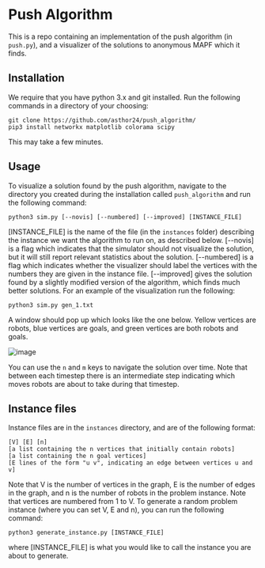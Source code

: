 # Push Algorithm
This is a repo containing an implementation of the push algorithm (in `push.py`), and a visualizer of the solutions to anonymous MAPF which it finds.
## Installation
We require that you have python 3.x and git installed. Run the following commands in a directory of your choosing:

```
git clone https://github.com/asthor24/push_algorithm/
pip3 install networkx matplotlib colorama scipy
```

This may take a few minutes.

## Usage
To visualize a solution found by the push algorithm, navigate to the directory you created during the installation called `push_algorithm` and run the following command:

```python3 sim.py [--novis] [--numbered] [--improved] [INSTANCE_FILE]```

[INSTANCE_FILE] is the name of the file (in the `instances` folder) describing the instance we want the algorithm to run on, as described below. [--novis] is a flag which indicates that the simulator should not visualize the solution, but it will still report relevant statistics about the solution. [--numbered] is a flag which indicates whether the visualizer should label the vertices with the numbers they are given in the instance file. [--improved] gives the solution found by a slightly modified version of the algorithm, which finds much better solutions. For an example of the visualization run the following:

```python3 sim.py gen_1.txt```

A window should pop up which looks like the one below. Yellow vertices are robots, blue vertices are goals, and green vertices are both robots and goals.

![image](https://user-images.githubusercontent.com/37704951/230690053-7cde3cd9-02a1-495d-87a4-00110a51c729.png)

You can use the `n` and `m` keys to navigate the solution over time. Note that between each timestep there is an intermediate step indicating which moves robots are about to take during that timestep.

## Instance files
Instance files are in the `instances` directory, and are of the following format:

```
[V] [E] [n]
[a list containing the n vertices that initially contain robots]
[a list containing the n goal vertices]
[E lines of the form "u v", indicating an edge between vertices u and v]
```

Note that V is the number of vertices in the graph, E is the number of edges in the graph, and n is the number of robots in the problem instance. Note that vertices are numbered from 1 to V. To generate a random problem instance (where you can set V, E and n), you can run the following command:

```python3 generate_instance.py [INSTANCE_FILE]```

where [INSTANCE_FILE] is what you would like to call the instance you are about to generate.
